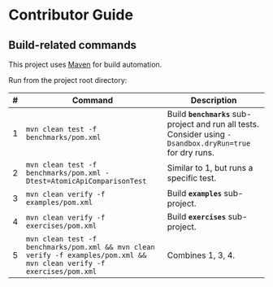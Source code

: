 # Contributor Guide
## Build-related commands
This project uses [Maven](https://maven.apache.org/) for build automation.

Run from the project root directory:

&#x23; | Command | Description
--- | --- | ---
1 | `mvn clean test -f benchmarks/pom.xml` | Build **`benchmarks`** sub-project and run all tests. Consider using `-Dsandbox.dryRun=true` for dry runs.
2 | `mvn clean test -f benchmarks/pom.xml -Dtest=AtomicApiComparisonTest` | Similar to 1, but runs a specific test.
3 | `mvn clean verify -f examples/pom.xml` | Build **`examples`** sub-project.
4 | `mvn clean verify -f exercises/pom.xml` | Build **`exercises`** sub-project.
5 | `mvn clean test -f benchmarks/pom.xml && mvn clean verify -f examples/pom.xml && mvn clean verify -f exercises/pom.xml` | Combines 1, 3, 4.
